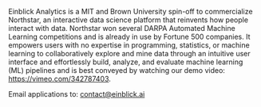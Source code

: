 Einblick Analytics is a MIT and Brown University spin-off to commercialize Northstar, an interactive data science platform that reinvents how people interact with data. Northstar won several DARPA Automated Machine Learning competitions and is already in use by Fortune 500 companies. It empowers users with no expertise in programming, statistics, or machine learning to collaboratively explore and mine data through an intuitive user interface and effortlessly build, analyze, and evaluate machine learning (ML) pipelines and is  best conveyed by watching our demo video: https://vimeo.com/342787403.

Email applications to: contact@einblick.ai
